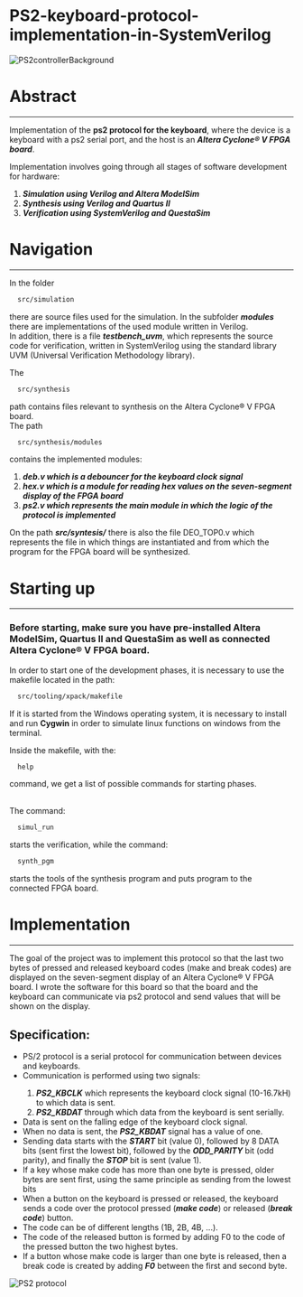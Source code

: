 # PS2-keyboard-protocol-implementation-in-SystemVerilog

![PS2controllerBackground](https://user-images.githubusercontent.com/92127059/227191772-0696c74a-cff6-4c4c-93f7-6a29d17b3d8f.png)



<h1> Abstract </h1>
<hr/>
Implementation of the <b>ps2 protocol for the keyboard</b>, where the device is a keyboard with a ps2 serial port, and the host is an <b><i>Altera Cyclone® V FPGA board</i></b>.

Implementation involves going through all stages of software development for hardware:
<ol>
  <li><b><i>Simulation using Verilog and Altera ModelSim</i></b></li>
  <li><b><i>Synthesis using Verilog and Quartus II</i></b></li>
  <li><b><i>Verification using SystemVerilog and QuestaSim</i></b></li>
</ol>


<h1>Navigation</h1>
<hr/>

In the folder 
```html
  src/simulation
```
there are source files used for the simulation.
In the subfolder <b><i>modules</i></b> there are implementations of the used module written in Verilog.
<br />
In addition, there is a file <b><i>testbench_uvm</i></b>, which represents the source code for verification, written in SystemVerilog using the standard library UVM (Universal Verification Methodology library).



The 
```html
  src/synthesis
```
path contains files relevant to synthesis on the Altera Cyclone® V FPGA board.
<br/>
The path 
```html
  src/synthesis/modules
```
contains the implemented modules:
<ol>
<li><b><i>deb.v which is a debouncer for the keyboard clock signal</i></b></li>
<li><b><i>hex.v which is a module for reading hex values on the seven-segment display of the FPGA board</i></b></li>
<li><b><i>ps2.v which represents the main module in which the logic of the protocol is implemented</i></b></li>
</ol>

On the path <b><i>src/syntesis/</i></b> there is also the file DEO_TOP0.v which represents the file in which things are instantiated and from which the program for the FPGA board will be synthesized.


<h1>Starting up</h1>
<hr/>

<h3>Before starting, make sure you have pre-installed Altera ModelSim, Quartus II and QuestaSim as well as connected Altera Cyclone® V FPGA board. </h3>

In order to start one of the development phases, it is necessary to use the makefile located in the path:
```html
  src/tooling/xpack/makefile
```

If it is started from the Windows operating system, it is necessary to install and run <b>Cygwin</b> in order to simulate linux functions on windows from the terminal.

Inside the makefile, with the:
```html
  help
```
command, we get a list of possible commands for starting phases.

<br />
The command:

```html
  simul_run
```

starts the verification, while the command:
 
```html
  synth_pgm
```

starts the tools of the synthesis program and puts program to the connected FPGA board.

<h1>Implementation</h1>
<hr/>
The goal of the project was to implement this protocol so that the last two bytes of pressed and released keyboard codes (make and break codes) are displayed on the seven-segment display of an Altera Cyclone® V FPGA board. 
I wrote the software for this board so that the board and the keyboard can communicate via ps2 protocol and send values that will be shown on the display.


<h2>Specification:</h2>
  <ul>
    <li>PS/2 protocol is a serial protocol for communication between devices and keyboards.</li>
    <li>Communication is performed using two signals:</li>
    <ol> 
      <li><b><i>PS2_KBCLK</i></b> which represents the keyboard clock signal (10-16.7kH) to which data is sent.</li>
      <li><b><i>PS2_KBDAT</i></b> through which data from the keyboard is sent serially.</li>
    </ol>
    <li>Data is sent on the falling edge of the keyboard clock signal.</li>
    <li>When no data is sent, the <b><i>PS2_KBDAT</i></b> signal has a value of one.</li>
    <li>Sending data starts with the <b><i>START</i></b> bit (value 0), followed by 8 DATA bits (sent first
the lowest bit), followed by the <b><i>ODD_PARITY</i></b> bit (odd parity), and finally the <b><i>STOP</i></b> bit is sent
(value 1).</li>
    <li>If a key whose make code has more than one byte is pressed, older bytes are sent first, using the same principle as sending from the lowest bits</li>
    <li>When a button on the keyboard is pressed or released, the keyboard sends a code over the protocol
pressed (<b><i>make code</i></b>) or released (<b><i>break code</i></b>) button.</li>
    <li>The code can be of different lengths (1B, 2B, 4B, ...).</li>
    <li>The code of the released button is formed by adding F0 to the code of the pressed button
the two highest bytes.</li>
    <li>If a button whose make code is larger than one byte is released, then a break code is created by adding <b><i>F0</i></b> between the first and second byte.</li>
  </ul> 


![PS2 protocol](https://user-images.githubusercontent.com/92127059/214636730-5efa16aa-2b93-4855-afef-f4641048e39a.png)




